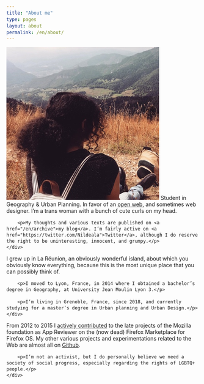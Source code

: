 ```yaml
---
title: "About me"
type: pages
layout: about
permalink: /en/about/
---
```

<section>
    <div class="post">
        <p><img src="/images/layout/logos/ChartreuseGazing-squared-400x400.jpg" alt="My proud look. Or something like that." class="align right avatar">
        Student in Geography &amp; Urban Planning. In favor of an <a href="https://www.mozilla.org/en-US/about/manifesto/">open web</a>, and sometimes web designer. I’m a trans woman with a bunch of cute curls on my head.</p>

        <p>My thoughts and various texts are published on <a href="/en/archive">my blog</a>. I’m fairly active on <a href="https://twitter.com/Nildeala">Twitter</a>, although I do reserve the right to be uninteresting, innocent, and grumpy.</p>
    </div>
</section>


<section>
    <div class="post">
        <p>I grew up in La Réunion, an obviously wonderful island, about which you obviously know everything, because this is the most unique place that you can possibly think of.</p>

        <p>I moved to Lyon, France, in 2014 where I obtained a bachelor’s degree in Geography, at University Jean Moulin Lyon 3.</p>

        <p>I’m living in Grenoble, France, since 2018, and currently studying for a master’s degree in Urban planning and Urban Design.</p>
    </div>
</section>


<section>
    <div class="post">
        <p>From 2012 to 2015 I <a href="https://mozillians.org/en-US/u/Nildeala/">actively contributed</a> to the late projects of the Mozilla foundation as App Reviewer on the (now dead) Firefox Marketplace for Firefox OS.
        My other various projects and experimentations related to the Web are almost all on <a href="https://github.com/Nildeala">Github</a>.</p>

        <p>I’m not an activist, but I do personally believe we need a society of social progress, especially regarding the rights of LGBTQ+ people.</p>
    </div>
</section>
